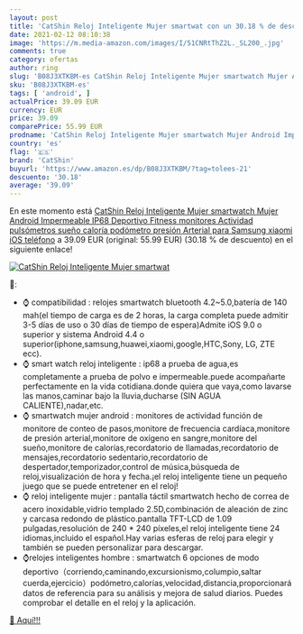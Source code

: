 ```yaml
---
layout: post
title: 'CatShin Reloj Inteligente Mujer smartwat con un 30.18 % de descuento'
date: 2021-02-12 08:10:38
image: 'https://m.media-amazon.com/images/I/51CNRtThZ2L._SL200_.jpg'
comments: true
category: ofertas
author: ring
slug: 'B08J3XTKBM-es CatShin Reloj Inteligente Mujer smartwatch Mujer Android...'
sku: 'B08J3XTKBM-es'
tags: [ 'android', ]
actualPrice: 39.09 EUR
currency: EUR
price: 39.09
comparePrice: 55.99 EUR
prodname: 'CatShin Reloj Inteligente Mujer smartwatch Mujer Android Impermeable IP68 Deportivo Fitness monitores Actividad pulsómetros sueño caloría podómetro presión Arterial para Samsung xiaomi iOS teléfono'
country: 'es'
flag: '🇪🇸'
brand: 'CatShin'
buyurl: 'https://www.amazon.es/dp/B08J3XTKBM/?tag=tolees-21'
descuento: '30.18'
average: '39.09'
---
```


En este momento está [CatShin Reloj Inteligente Mujer smartwatch Mujer Android Impermeable IP68 Deportivo Fitness monitores Actividad pulsómetros sueño caloría podómetro presión Arterial para Samsung xiaomi iOS teléfono](https://www.amazon.es/dp/B08J3XTKBM/?tag=tolees-21) a 39.09 EUR (original: 55.99 EUR) (30.18 %  de descuento) en el siguiente enlace!

[![CatShin Reloj Inteligente Mujer smartwat](https://m.media-amazon.com/images/I/51CNRtThZ2L._SL200_.jpg)](https://www.amazon.es/dp/B08J3XTKBM/?tag=tolees-21)

🔎:

- ⌚ compatibilidad : relojes smartwatch bluetooth 4.2~5.0,batería de 140 mah(el tiempo de carga es de 2 horas, la carga completa puede admitir 3-5 días de uso o 30 días de tiempo de espera)Admite iOS 9.0 o superior y sistema Android 4.4 o superior(iphone,samsung,huawei,xiaomi,google,HTC,Sony, LG, ZTE ecc).
- ⌚ smart watch reloj inteligente : ip68 a prueba de agua,es completamente a prueba de polvo e impermeable.puede acompañarte perfectamente en la vida cotidiana.donde quiera que vaya,como lavarse las manos,caminar bajo la lluvia,ducharse (SIN AGUA CALIENTE),nadar,etc.
- ⌚ smartwatch mujer android : monitores de actividad función de monitore de conteo de pasos,monitore de frecuencia cardíaca,monitore de presión arterial,monitore de oxígeno en sangre,monitore del sueño,monitore de calorías,recordatorio de llamadas,recordatorio de mensajes,recordatorio sedentario,recordatorio de despertador,temporizador,control de música,búsqueda de reloj,visualización de hora y fecha.¡el reloj inteligente tiene un pequeño juego que se puede entretener en el reloj!
- ⌚ reloj inteligente mujer : pantalla táctil smartwatch hecho de correa de acero inoxidable,vidrio templado 2.5D,combinación de aleación de zinc y carcasa redondo de plástico.pantalla TFT-LCD de 1.09 pulgadas,resolución de 240 * 240 píxeles,el reloj inteligente tiene 24 idiomas,incluido el español.Hay varias esferas de reloj para elegir y también se pueden personalizar para descargar.
- ⌚relojes inteligentes hombre : smartwatch 6 opciones de modo deportivo（corriendo,caminando,excursionismo,columpio,saltar cuerda,ejercicio）podómetro,calorías,velocidad,distancia,proporcionará datos de referencia para su análisis y mejora de salud diarios. Puedes comprobar el detalle en el reloj y la aplicación.

[🛒 Aquí!!!](https://www.amazon.es/dp/B08J3XTKBM/?tag=tolees-21)
